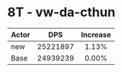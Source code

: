 # 8T - vw-da-cthun
| Actor | DPS | Increase |
|---|:---:|:---:|
|new|25221897|1.13%|
|Base|24939239|0.00%|
